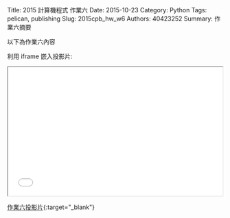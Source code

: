 Title: 2015 計算機程式 作業六
Date: 2015-10-23
Category: Python
Tags: pelican, publishing
Slug: 2015cpb_hw_w6
Authors: 40423252
Summary: 作業六摘要

以下為作業六內容

利用 iframe 嵌入投影片:

<iframe src="40423252_cp_w6_p.html" width="500" height="300"></iframe>

[作業六投影片](40423252_cp_w6_p.html){:target="_blank"}
